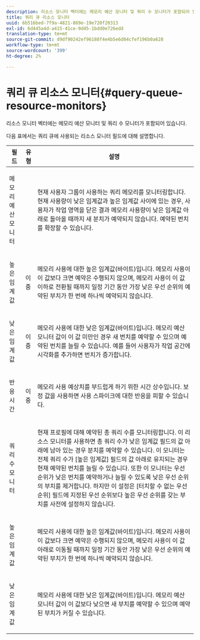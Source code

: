 ```yaml
---
description: 리소스 모니터 벡터에는 메모리 예산 모니터 및 쿼리 수 모니터가 포함되어 있습니다.
title: 쿼리 큐 리소스 모니터
uuid: 6b516bed-7f9a-4821-869e-19e720f20313
exl-id: 6d445a4d-a415-41ce-9d45-1bdd0e726edd
translation-type: tm+mt
source-git-commit: d9df90242ef96188f4e4b5e6d04cfef196b0a628
workflow-type: tm+mt
source-wordcount: '399'
ht-degree: 2%

---
```


# 쿼리 큐 리소스 모니터{#query-queue-resource-monitors}

리소스 모니터 벡터에는 메모리 예산 모니터 및 쿼리 수 모니터가 포함되어 있습니다.

다음 표에서는 쿼리 큐에 사용되는 리소스 모니터 필드에 대해 설명합니다.

<table id="table_9991EED2647A460FACA2DC80D4973A8E"> 
 <thead> 
  <tr> 
   <th colname="col1" class="entry"> 필드 </th> 
   <th colname="col2" class="entry"> 유형 </th> 
   <th colname="col3" class="entry"> 설명 </th> 
  </tr> 
 </thead>
 <tbody> 
  <tr> 
   <td colname="col1"> <p>메모리 예산 모니터 </p> </td> 
   <td colname="col2"> </td> 
   <td colname="col3"> <p>현재 사용자 그룹이 사용하는 쿼리 메모리를 모니터링합니다. 현재 사용량이 낮은 임계값과 높은 임계값 사이에 있는 경우, 사용자가 작업 영역을 닫은 결과 메모리 사용량이 낮은 임계값 아래로 돌아올 때까지 새 분치가 예약되지 않습니다. 예약된 번치를 확장할 수 있습니다. </p> </td> 
  </tr> 
  <tr> 
   <td colname="col1"> <p>높은 임계값 </p> </td> 
   <td colname="col2"> <p>이중 </p> </td> 
   <td colname="col3"> <p>메모리 사용에 대한 높은 임계값(바이트)입니다. 메모리 사용이 이 값보다 크면 예약은 수행되지 않으며, 메모리 사용이 이 값 이하로 전환될 때까지 일정 기간 동안 가장 낮은 우선 순위의 예약된 부치가 한 번에 하나씩 예약되지 않습니다. </p> </td> 
  </tr> 
  <tr> 
   <td colname="col1"> <p>낮은 임계값 </p> </td> 
   <td colname="col2"> <p>이중 </p> </td> 
   <td colname="col3"> <p>메모리 사용에 대한 낮은 임계값(바이트)입니다. <span class="wintitle"> 메모리 예산 모니터</span> 값이 이 값 미만인 경우 새 번치를 예약할 수 있으며 예약된 번치를 늘릴 수 있습니다. 예를 들어 사용자가 작업 공간에 시각화를 추가하면 번치가 증가합니다. </p> </td> 
  </tr> 
  <tr> 
   <td colname="col1"> <p>반응 시간 </p> </td> 
   <td colname="col2"> <p>이중 </p> </td> 
   <td colname="col3"> <p>메모리 사용 예상치를 부드럽게 하기 위한 시간 상수입니다. 보정 값을 사용하면 사용 스파이크에 대한 반응을 피할 수 있습니다. </p> </td> 
  </tr> 
  <tr> 
   <td colname="col1"> <p>쿼리 수 모니터 </p> </td> 
   <td colname="col2"> </td> 
   <td colname="col3"> <p>현재 프로필에 대해 예약된 총 쿼리 수를 모니터링합니다. 이 리소스 모니터를 사용하면 총 쿼리 수가 낮은 임계값 필드의 값 아래에 남아 있는 경우 분치를 예약할 수 있습니다. 이 모니터는 전체 쿼리 수가 [높은 임계값] 필드의 값 아래로 유지되는 경우 현재 예약된 번치를 늘릴 수 있습니다. 또한 이 모니터는 우선 순위가 낮은 번치를 예약하거나 늘릴 수 있도록 낮은 우선 순위의 부치를 제거합니다. 하지만 이 설정은 [터치할 수 없는 우선 순위] 필드에 지정된 우선 순위보다 높은 우선 순위를 갖는 부치를 사전에 설정하지 않습니다. </p> </td> 
  </tr> 
  <tr> 
   <td colname="col1"> <p>높은 임계값 </p> </td> 
   <td colname="col2"> </td> 
   <td colname="col3"> <p>메모리 사용에 대한 높은 임계값(바이트)입니다. 메모리 사용이 이 값보다 크면 예약은 수행되지 않으며, 메모리 사용이 이 값 아래로 이동될 때까지 일정 기간 동안 가장 낮은 우선 순위의 예약된 부치가 한 번에 하나씩 예약되지 않습니다. </p> </td> 
  </tr> 
  <tr> 
   <td colname="col1"> <p>낮은 임계값 </p> </td> 
   <td colname="col2"> </td> 
   <td colname="col3"> <p>메모리 사용에 대한 낮은 임계값(바이트)입니다. <span class="wintitle"> 메모리 예산 모니터</span> 값이 이 값보다 낮으면 새 부치를 예약할 수 있으며 예약된 부치가 커질 수 있습니다. </p> </td> 
  </tr> 
 </tbody> 
</table>
